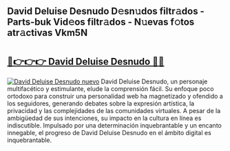 ## David Deluise Desnudo D𝚎sn𝚞dos filtr𝚊dos - Parts-buk Vid𝚎os filtr𝚊dos - N𝚞evas f𝚘tos atr𝚊ctivas Vkm5N

# <h2><a href="http://mb332g.tromn.icu/?c=David+Deluise+Desnudo">🔗👉👉👉 David Deluise Desnudo 🔗🔗</a></h2>

[![David Deluise Desnudo nuevo](https://i.imgur.com/pEAQMta.gif)](http://mb332g.tromn.icu/?c=David+Deluise+Desnudo)
David Deluise Desnudo, un personaje multifacético y estimulante, elude la comprensión fácil. Su enfoque poco ortodoxo para construir una personalidad web ha magnetizado y ofendido a los seguidores, generando debates sobre la expresión artística, la privacidad y las complejidades de las comunidades virtuales. A pesar de la ambigüedad de sus intenciones, su impacto en la cultura en línea es indiscutible. Impulsado por una determinación inquebrantable y un encanto innegable, el progreso de David Deluise Desnudo en el ámbito digital es inquebrantable.
